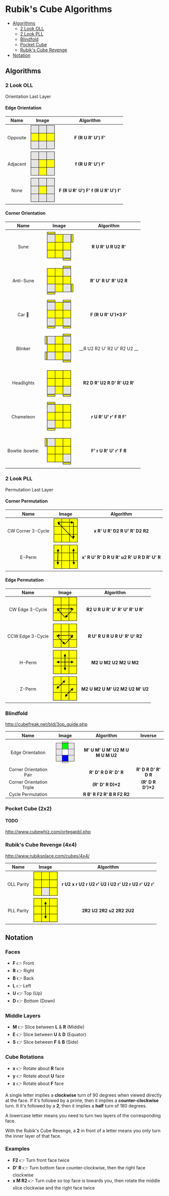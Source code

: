 # Rubik's Cube Algorithms

* [Algorithms](#Algorithms)
  * [2 Look OLL](#2-Look-OLL)
  * [2 Look PLL](#2-Look-PLL)
  * [Blindfold](#Blindfold)
  * [Pocket Cube](#Pocket-Cube-2x2)
  * [Rubik's Cube Revenge](#Rubiks-Cube-Revenge-4x4)
* [Notation](#Notation)

## Algorithms

### 2 Look OLL
Orientation Last Layer

#### Edge Orientation
| Name | Image |  Algorithm |
|:----:|:-----:|:----------:|
| Opposite | ![](img/oll/opposite.png) | __F (R U R' U') F'__ |
| Adjacent | ![](img/oll/adjacent.png) | __f (R U R' U') f'__ |
| None | ![](img/oll/none.png) | __F (R U R' U') F' f (R U R' U') f'__ |

#### Corner Orientation
| Name | Image |  Algorithm |
|:----:|:-----:|:----------:|
| Sune | ![](img/oll/sune.png) | __R U R' U R U2 R'__ |
| Anti-Sune | ![](img/oll/anti_sune.png) | __R' U' R U' R' U2 R__ |
| Car :car: | ![](img/oll/car.png) | __F (R U R' U')*3 F'__ |
| Blinker | ![](img/oll/blinker.png) | __R U2 R2 U' R2 U' R2 U2 __ |
| Headlights | ![](img/oll/headlights.png) | __R2 D R' U2 R D' R' U2 R'__ |
| Chameleon | ![](img/oll/chameleon.png) | __r U R' U' r' F R F'__ |
| Bowtie :bowtie: | ![](img/oll/bowtie.png) | __F' r U R' U' r' F R__ |

### 2 Look PLL
Permutation Last Layer

#### Corner Permutation
| Name | Image | Algorithm |
|:----:|:-----:|:---------:|
| CW Corner 3-Cycle | ![](img/pll/corner_3cycle.png) | __x R' U R' D2 R U' R' D2 R2__ |
| E-Perm            | ![](img/pll/eperm.png) | __x' R U' R' D R U R' u2 R' U R D R' U' R__ |

#### Edge Permutation
| Name | Image | Algorithm |
|:----:|:-----:|:---------:|
| CW Edge 3-Cycle | ![](img/pll/edge_cw_3cycle.png) | __R2 U R U R' U' R' U' R' U R'__ |
| CCW Edge 3-Cycle | ![](img/pll/edge_ccw_3cycle.png) | __R U' R U R U R U' R' U' R2__ |
| H-Perm |![](img/pll/hperm.png) | __M2 U M2 U2 M2 U M2__ |
| Z-Perm | ![](img/pll/zperm.png) | __M2 U M2 U M' U2 M2 U2 M' U2__ |

### Blindfold
http://cubefreak.net/bld/3op_guide.php

| Name | Image | Algorithm | Inverse |
|:----:|:-----:|:---------:|:-------:|
| Edge Orientation | ![](img/blind/edge.png) | __M' U M' U M' U2 M U M U M U2__ |
| Corner Orientation Pair |  | __R' D' R D R' D' R__ | __R' D R D' R' D R__ |
| Corner Orientation Triple |  | __(R' D' R D)*2__ | __(R' D R D')*2__ |
| Cycle Permutation |  | __R B' R F2 R' B R F2 R2__ |

### Pocket Cube (2x2)
#### TODO
http://www.cubewhiz.com/ortegapbl.php

### Rubik's Cube Revenge (4x4)
http://www.rubiksplace.com/cubes/4x4/

| Name | Image | Algorithm |
|:----:|:-----:|:---------:|
| OLL Parity | ![](img/revenge/oll.png) | __r U2 x r U2 r U2 r' U2 l U2 r' U2 r U2 r' U2 r'__ |
| PLL Parity | ![](img/revenge/pll.png) | __2R2 U2 2R2 u2 2R2 2U2__ |

## Notation

### Faces
* __F__ :point_right: Front
* __R__ :point_right: Right
* __B__ :point_right: Back
* __L__ :point_right: Left
* __U__ :point_right: Top (Up)
* __D__ :point_right: Bottom (Down)

### Middle Layers
* __M__ :point_right: Slice between __L__ & __R__ (Middle)
* __E__ :point_right: Slice between __U__ & __D__ (Equator)
* __S__ :point_right: Slice between __F__ & __B__ (Side)

### Cube Rotations
* __x__ :point_right: Rotate about __R__ face
* __y__ :point_right: Rotate about __U__ face
* __z__ :point_right: Rotate about __F__ face

A single letter implies a __clockwise__ turn of 90 degrees when viewed directly at the face. If it's followed by a prime, then it implies a __counter-clockwise__ turn. It it's followed by a __2__, then it implies a __half__ turn of 180 degrees.

A lowercase letter means you need to turn two layers of the corresponding face.

With the Rubik's Cube Revenge, a __2__ in front of a letter means you only turn the inner layer of that face.

### Examples
* __F2__ :point_right: Turn front face twice
* __D' R__ :point_right: Turn bottom face counter-clockwise, then the right face clockwise
* __x M R2__ :point_right: Turn cube so top face is towards you, then rotate the middle slice clockwise and the right face twice
